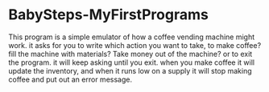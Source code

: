 # BabySteps-MyFirstPrograms
This program is a simple emulator of how a coffee vending machine might work. it asks for you to write which action you want to take, to make coffee? 
fill the machine with materials? Take money out of the machine? or to exit the program. it will keep asking until you exit. when you make coffee it will update the inventory,
and when it runs low on a supply it will stop making coffee and put out an error message.
